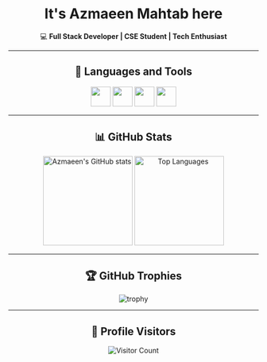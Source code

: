<div align="center">

# It's Azmaeen Mahtab here

💻 **Full Stack Developer | CSE Student | Tech Enthusiast**  

---

## 🚀 Languages and Tools
<p>
  <img src="https://cdn.jsdelivr.net/gh/devicons/devicon/icons/javascript/javascript-original.svg" width="40" height="40"/>
  <img src="https://cdn.jsdelivr.net/gh/devicons/devicon/icons/react/react-original.svg" width="40" height="40"/>
  <img src="https://cdn.jsdelivr.net/gh/devicons/devicon/icons/nodejs/nodejs-original.svg" width="40" height="40"/>
  <img src="https://cdn.jsdelivr.net/gh/devicons/devicon/icons/mongodb/mongodb-original.svg" width="40" height="40"/>
</p>

---

## 📊 GitHub Stats
<p align="center">
  <img src="https://github-readme-stats.vercel.app/api?username=azmaeenmahtab&show_icons=true&theme=radical" alt="Azmaeen's GitHub stats" height="180px"/>
  <img src="https://github-readme-stats.vercel.app/api/top-langs/?username=azmaeenmahtab&layout=compact&theme=radical" alt="Top Languages" height="180px"/>
</p>

---

## 🏆 GitHub Trophies
![trophy](https://github-profile-trophy.vercel.app/?username=azmaeenmahtab)

---

## 👀 Profile Visitors
![Visitor Count](https://komarev.com/ghpvc/?username=azmaeenmahtab&color=blue)

</div>
